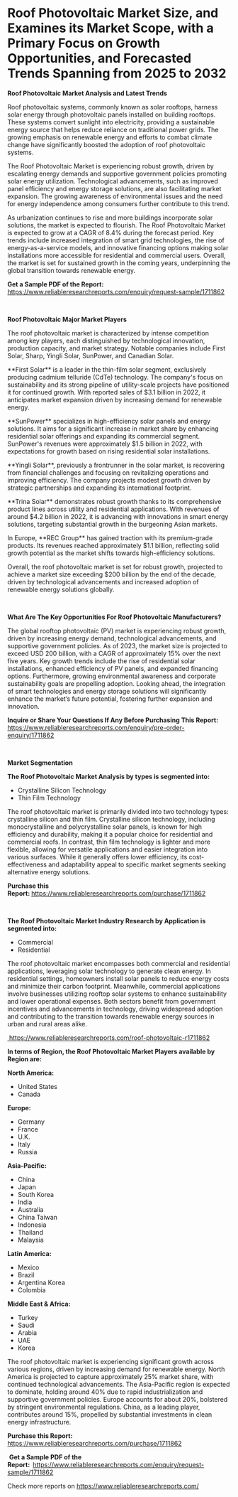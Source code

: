 <p><h1>Roof Photovoltaic Market Size, and Examines its Market Scope, with a Primary Focus on Growth Opportunities, and Forecasted Trends Spanning from 2025 to 2032</h1></p><p><strong>Roof Photovoltaic Market Analysis and Latest Trends</strong></p>
<p><p>Roof photovoltaic systems, commonly known as solar rooftops, harness solar energy through photovoltaic panels installed on building rooftops. These systems convert sunlight into electricity, providing a sustainable energy source that helps reduce reliance on traditional power grids. The growing emphasis on renewable energy and efforts to combat climate change have significantly boosted the adoption of roof photovoltaic systems.</p><p>The Roof Photovoltaic Market is experiencing robust growth, driven by escalating energy demands and supportive government policies promoting solar energy utilization. Technological advancements, such as improved panel efficiency and energy storage solutions, are also facilitating market expansion. The growing awareness of environmental issues and the need for energy independence among consumers further contribute to this trend.</p><p>As urbanization continues to rise and more buildings incorporate solar solutions, the market is expected to flourish. The Roof Photovoltaic Market is expected to grow at a CAGR of 8.4% during the forecast period. Key trends include increased integration of smart grid technologies, the rise of energy-as-a-service models, and innovative financing options making solar installations more accessible for residential and commercial users. Overall, the market is set for sustained growth in the coming years, underpinning the global transition towards renewable energy.</p></p>
<p><strong>Get a Sample PDF of the Report:&nbsp;</strong> <a href="https://www.reliableresearchreports.com/enquiry/request-sample/1711862?utm_campaign=2002&utm_medium=2&utm_source=Github&utm_content=ia&utm_term=11012025&utm_id=roof-photovoltaic">https://www.reliableresearchreports.com/enquiry/request-sample/1711862</a></p>
<p>&nbsp;</p>
<p><strong>Roof Photovoltaic Major Market Players</strong></p>
<p><p>The roof photovoltaic market is characterized by intense competition among key players, each distinguished by technological innovation, production capacity, and market strategy. Notable companies include First Solar, Sharp, Yingli Solar, SunPower, and Canadian Solar. </p><p>**First Solar** is a leader in the thin-film solar segment, exclusively producing cadmium telluride (CdTe) technology. The company's focus on sustainability and its strong pipeline of utility-scale projects have positioned it for continued growth. With reported sales of $3.1 billion in 2022, it anticipates market expansion driven by increasing demand for renewable energy.</p><p>**SunPower** specializes in high-efficiency solar panels and energy solutions. It aims for a significant increase in market share by enhancing residential solar offerings and expanding its commercial segment. SunPower's revenues were approximately $1.5 billion in 2022, with expectations for growth based on rising residential solar installations.</p><p>**Yingli Solar**, previously a frontrunner in the solar market, is recovering from financial challenges and focusing on revitalizing operations and improving efficiency. The company projects modest growth driven by strategic partnerships and expanding its international footprint.</p><p>**Trina Solar** demonstrates robust growth thanks to its comprehensive product lines across utility and residential applications. With revenues of around $4.2 billion in 2022, it is advancing with innovations in smart energy solutions, targeting substantial growth in the burgeoning Asian markets.</p><p>In Europe, **REC Group** has gained traction with its premium-grade products. Its revenues reached approximately $1.1 billion, reflecting solid growth potential as the market shifts towards high-efficiency solutions.</p><p>Overall, the roof photovoltaic market is set for robust growth, projected to achieve a market size exceeding $200 billion by the end of the decade, driven by technological advancements and increased adoption of renewable energy solutions globally.</p></p>
<p>&nbsp;</p>
<p><strong>What Are The Key Opportunities For Roof Photovoltaic Manufacturers?</strong></p>
<p><p>The global rooftop photovoltaic (PV) market is experiencing robust growth, driven by increasing energy demand, technological advancements, and supportive government policies. As of 2023, the market size is projected to exceed USD 200 billion, with a CAGR of approximately 15% over the next five years. Key growth trends include the rise of residential solar installations, enhanced efficiency of PV panels, and expanded financing options. Furthermore, growing environmental awareness and corporate sustainability goals are propelling adoption. Looking ahead, the integration of smart technologies and energy storage solutions will significantly enhance the market’s future potential, fostering further expansion and innovation.</p></p>
<p><strong>Inquire or Share Your Questions If Any Before Purchasing This Report:</strong> <a href="https://www.reliableresearchreports.com/enquiry/pre-order-enquiry/1711862?utm_campaign=2002&utm_medium=2&utm_source=Github&utm_content=ia&utm_term=11012025&utm_id=roof-photovoltaic">https://www.reliableresearchreports.com/enquiry/pre-order-enquiry/1711862</a></p>
<p>&nbsp;</p>
<p><strong>Market Segmentation</strong></p>
<p><strong>The Roof Photovoltaic Market Analysis by types is segmented into:</strong></p>
<p><ul><li>Crystalline Silicon Technology</li><li>Thin Film Technology</li></ul></p>
<p><p>The roof photovoltaic market is primarily divided into two technology types: crystalline silicon and thin film. Crystalline silicon technology, including monocrystalline and polycrystalline solar panels, is known for high efficiency and durability, making it a popular choice for residential and commercial roofs. In contrast, thin film technology is lighter and more flexible, allowing for versatile applications and easier integration into various surfaces. While it generally offers lower efficiency, its cost-effectiveness and adaptability appeal to specific market segments seeking alternative energy solutions.</p></p>
<p><strong>Purchase this Report:&nbsp;</strong><a href="https://www.reliableresearchreports.com/purchase/1711862?utm_campaign=2002&utm_medium=2&utm_source=Github&utm_content=ia&utm_term=11012025&utm_id=roof-photovoltaic">https://www.reliableresearchreports.com/purchase/1711862</a></p>
<p>&nbsp;</p>
<p><strong>The Roof Photovoltaic Market Industry Research by Application is segmented into:</strong></p>
<p><ul><li>Commercial</li><li>Residential</li></ul></p>
<p><p>The roof photovoltaic market encompasses both commercial and residential applications, leveraging solar technology to generate clean energy. In residential settings, homeowners install solar panels to reduce energy costs and minimize their carbon footprint. Meanwhile, commercial applications involve businesses utilizing rooftop solar systems to enhance sustainability and lower operational expenses. Both sectors benefit from government incentives and advancements in technology, driving widespread adoption and contributing to the transition towards renewable energy sources in urban and rural areas alike.</p></p>
<p><a href="https://www.reliableresearchreports.com/roof-photovoltaic-r1711862?utm_campaign=2002&utm_medium=2&utm_source=Github&utm_content=ia&utm_term=11012025&utm_id=roof-photovoltaic">&nbsp;https://www.reliableresearchreports.com/roof-photovoltaic-r1711862</a></p>
<p><strong>In terms of Region, the Roof Photovoltaic Market Players available by Region are:</strong></p>
<p>
    <p> <strong> North America: </strong>
        <ul>
            <li>United States</li>
            <li>Canada</li>
        </ul>
        </p> 
    <p> <strong> Europe: </strong>
        <ul>
            <li>Germany</li>
            <li>France</li>
            <li>U.K.</li>
            <li>Italy</li>
            <li>Russia</li>
        </ul>
        </p> 
    <p> <strong> Asia-Pacific: </strong>
        <ul>
            <li>China</li>
            <li>Japan</li>
            <li>South Korea</li>
            <li>India</li>
            <li>Australia</li>
            <li>China Taiwan</li>
            <li>Indonesia</li>
            <li>Thailand</li>
            <li>Malaysia</li>
        </ul>
        </p> 
    <p> <strong> Latin America: </strong>
        <ul>
            <li>Mexico</li>
            <li>Brazil</li>
            <li>Argentina Korea</li>
            <li>Colombia</li>
        </ul>
        </p> 
    <p> <strong> Middle East & Africa: </strong>
        <ul>
            <li>Turkey</li>
            <li>Saudi</li>
            <li>Arabia</li>
            <li>UAE</li>
            <li>Korea</li>
        </ul>
    </p>
    </p>
<p><p>The roof photovoltaic market is experiencing significant growth across various regions, driven by increasing demand for renewable energy. North America is projected to capture approximately 25% market share, with continued technological advancements. The Asia-Pacific region is expected to dominate, holding around 40% due to rapid industrialization and supportive government policies. Europe accounts for about 20%, bolstered by stringent environmental regulations. China, as a leading player, contributes around 15%, propelled by substantial investments in clean energy infrastructure.</p></p>
<p><strong>Purchase this Report: </strong><a href="https://www.reliableresearchreports.com/purchase/1711862?utm_campaign=2002&utm_medium=2&utm_source=Github&utm_content=ia&utm_term=11012025&utm_id=roof-photovoltaic">https://www.reliableresearchreports.com/purchase/1711862</a></p>
<p>&nbsp;<strong>Get a Sample PDF of the Report:&nbsp;&nbsp;</strong><a href="https://www.reliableresearchreports.com/enquiry/request-sample/1711862?utm_campaign=2002&utm_medium=2&utm_source=Github&utm_content=ia&utm_term=11012025&utm_id=roof-photovoltaic">https://www.reliableresearchreports.com/enquiry/request-sample/1711862</a></p>
<p><strong></strong></p>
<p>Check more reports on <a href="https://www.reliableresearchreports.com/?utm_campaign=2002&utm_medium=2&utm_source=Github&utm_content=ia&utm_term=11012025&utm_id=roof-photovoltaic">https://www.reliableresearchreports.com/</a></p>